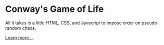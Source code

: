 Conway's Game of Life
=====================

All it takes is a little HTML, CSS, and Javacript to impose order on pseudo-random chaos.

[Learn more...](https://en.wikipedia.org/wiki/Conway%27s_Game_of_Life).